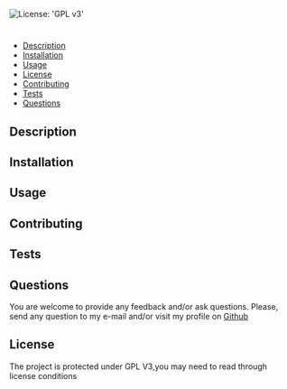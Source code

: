 ![License: 'GPL v3'](https://img.shields.io/badge/License-GPLv3-blue.svg)
# 
* [Description](#description)
* [Installation](#installation)
* [Usage](#usage)
* [License](#license)
* [Contributing](#contributing)
* [Tests](#tests)
* [Questions](#questions)
## Description

## Installation

## Usage

## Contributing

## Tests

## Questions
You are welcome to provide any feedback and/or ask questions.
Please, send any question to my e-mail [](mailto:) and/or visit my profile on [Github](https://github.com/)

## License
The project is protected under GPL V3,you may need to read through license conditions